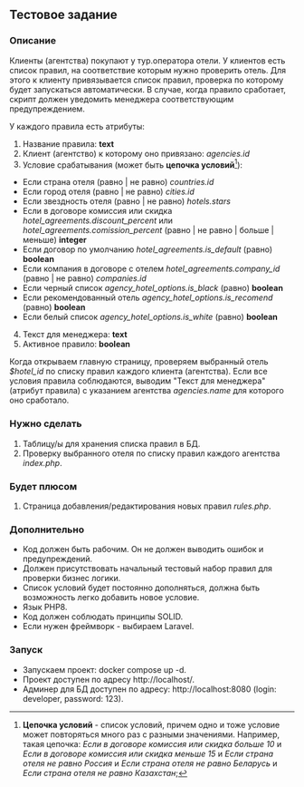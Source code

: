 ## Тестовое задание

### Описание
Клиенты (агентства) покупают у тур.оператора отели. У клиентов есть список правил, на соответствие которым нужно проверить отель.
Для этого к клиенту привязывается список правил, проверка по которому будет запускаться автоматически. В случае, когда правило сработает, скрипт должен уведомить менеджера соответствующим предупреждением.

У каждого правила есть атрибуты:
1. Название правила: **text**
2. Клиент (агентство) к которому оно привязано: *agencies.id*
3. Условие срабатывания (может быть **цепочка условий**[^chain_conditions]):
- Если страна отеля (равно | не равно) *countries.id*
- Если город отеля (равно | не равно) *cities.id*
- Если звездность отеля (равно | не равно) *hotels.stars*
- Если в договоре комиссия или скидка *hotel_agreements.discount_percent* или *hotel_agreements.comission_percent* (равно | не равно | больше | меньше) **integer**
- Если договор по умолчанию *hotel_agreements.is_default* (равно) **boolean**
- Если компания в договоре с отелем *hotel_agreements.company_id* (равно | не равно) *companies.id*
- Если черный список *agency_hotel_options.is_black* (равно) **boolean**
- Если рекомендованный отель *agency_hotel_options.is_recomend* (равно) **boolean**
- Если белый список *agency_hotel_options.is_white* (равно) **boolean**

4. Текст для менеджера: **text**
5. Активное правило: **boolean**

Когда открываем главную страницу, проверяем выбранный отель *$hotel_id* по списку правил каждого клиента (агентства). Если все условия правила соблюдаются, выводим "Текст для менеджера" (атрибут правила) с указанием агентства *agencies.name* для которого оно сработало.

### Нужно сделать
1. Таблицу/ы для хранения списка правил в БД.
2. Проверку выбранного отеля по списку правил каждого агентства *index.php*.
   
### Будет плюсом
1. Страница добавления/редактирования новых правил *rules.php*.

### Дополнительно
- Код должен быть рабочим. Он не должен выводить ошибок и предупреждений.
- Должен присутствовать начальный тестовый набор правил для проверки бизнес логики.
- Список условий будет постоянно дополняться, должна быть возможность легко добавить новое условие.
- Язык PHP8.
- Код должен соблюдать принципы SOLID.
- Если нужен фреймворк - выбираем Laravel.

### Запуск
- Запуcкаем проект: docker compose up -d.
- Проект доступен по адресу http://localhost/.
- Админер для БД доступен по адресу: http://localhost:8080 (login: developer, password: 123).

[^chain_conditions]: **Цепочка условий** - список условий, причем одно и тоже условие может повторяться много раз с разными значениями. Например, такая цепочка:
  *Если в договоре комиссия или скидка больше 10* и *Если в договоре комиссия или скидка меньше 15* и
  *Если страна отеля не равно Россия* и *Если страна отеля не равно Беларусь* и *Если страна отеля не равно Казахстан*;
